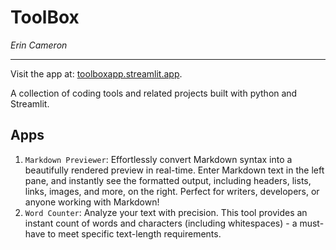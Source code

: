 # ToolBox

*Erin Cameron*

---

Visit the app at: [toolboxapp.streamlit.app](https://toolboxapp.streamlit.app).

A collection of coding tools and related projects built with python and Streamlit.

## Apps
1. `Markdown Previewer`: Effortlessly convert Markdown syntax into a beautifully rendered preview in real-time. Enter Markdown text in the left pane, and instantly see the formatted output, including headers, lists, links, images, and more, on the right. Perfect for writers, developers, or anyone working with Markdown!
2. `Word Counter`: Analyze your text with precision. This tool provides an instant count of words and characters (including whitespaces) - a must-have to meet specific text-length requirements.